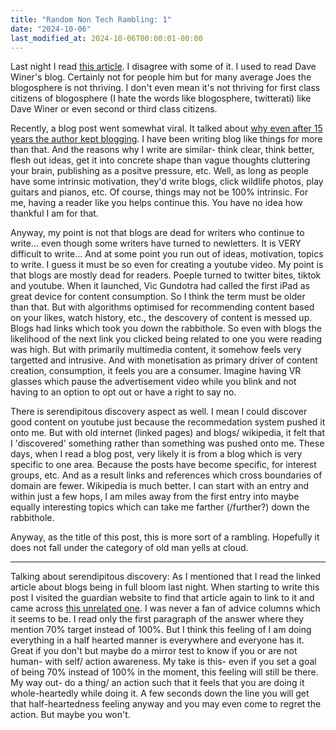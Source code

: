 ```yaml
---
title: "Random Non Tech Rambling: 1"
date: "2024-10-06"
last_modified_at: 2024-10-06T00:00:01-00:00
---
```

Last night I read [this article](https://www.theguardian.com/commentisfree/2024/oct/05/the-blogosphere-is-in-full-bloom-the-rest-of-the-internet-has-wilted-dave-winer). I disagree with some of it. I used to read Dave Winer's blog. Certainly not for people him but for many average Joes the blogosphere is not thriving. I don't even mean it's not thriving for first class citizens of blogosphere (I hate the words like blogosphere, twitterati) like Dave Winer or even second or third class citizens. 

Recently, a blog post went somewhat viral. It talked about [why even after 15 years the author kept blogging](https://www.jonashietala.se/blog/2024/09/25/why_i_still_blog_after_15_years/). I have been writing blog like things for more than that. And the reasons why I write are similar- think clear, think better, flesh out ideas, get it into concrete shape than vague thoughts cluttering your brain, publishing as a positve pressure, etc. Well, as long as people have some intrinsic motivation, they'd write blogs, click wildlife photos, play guitars and pianos, etc. Of course, things may not be 100% intrinsic. For me, having a reader like you helps continue this. You have no idea how thankful I am for that. 

Anyway, my point is not that blogs are dead for writers who continue to write... even though some writers have turned to newletters. It is VERY difficult to write... And at some point you run out of ideas, motivation, topics to write. I guess it must be so even for creating a youtube video. My point is that blogs are mostly dead for readers. Poeple turned to twitter bites, tiktok and youtube. When it launched, Vic Gundotra had called the first iPad as great device for content consumption. So I think the term must be older than that. But with algorithms optimised for recommending content based on your likes, watch history, etc., the descovery of content is messed up. Blogs had links which took you down the rabbithole. So even with blogs the likelihood of the next link you clicked being related to one you were reading was high. But with primarily multimedia content, it somehow feels very targetted and intrusive. And with monetisation as primary driver of content creation, consumption, it feels you are a consumer. Imagine having VR glasses which pause the advertisement video while you blink and not having to an option to opt out or have a right to say no.

There is serendipitous discovery aspect as well. I mean I could discover good content on youtube just because the recommedation system pushed it onto me. But with old internet (linked pages) and blogs/ wikipedia, it felt that I 'discovered' something rather than something was pushed onto me. These days, when I read a blog post, very likely it is from a blog which is very specific to one area. Because the posts have become specific, for interest groups, etc. And as a result links and references which cross boundaries of domain are fewer. Wikipedia is much better. I can start with an entry and within just a few hops, I am miles away from the first entry into maybe equally interesting topics which can take me farther (/further?) down the rabbithole.

Anyway, as the title of this post, this is more sort of a rambling. Hopefully it does not fall under the category of old man yells at cloud.

----

Talking about serendipitous discovery: As I mentioned that I read the linked article about blogs being in full bloom last night. When starting to write this post I visited the guardian website to find that article again to link to it and came across [this unrelated one](https://www.theguardian.com/lifeandstyle/2024/oct/06/i-feel-i-cant-give-100-to-anything-including-my-family). I was never a fan of advice columns which it seems to be. I read only the first paragraph of the answer where they mention 70% target instead of 100%. But I think this feeling of I am doing everything in a half hearted manner is everywhere and everyone has it. Great if you don't but maybe do a mirror test to know if you or are not human- with self/ action awareness. My take is this- even if you set a goal of being 70% instead of 100% in the moment, this feeling will still be there. My way out- do a thing/ an action such that it feels that you are doing it whole-heartedly while doing it. A few seconds down the line you will get that half-heartedness feeling anyway and you may even come to regret the action. But maybe you won't.
